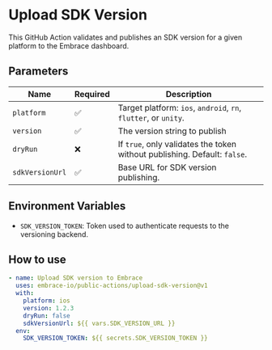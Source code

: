 # Upload SDK Version

This GitHub Action validates and publishes an SDK version for a given platform to the Embrace dashboard.

## Parameters

| Name              | Required | Description                                                                 |
|-------------------|----------|-----------------------------------------------------------------------------|
| `platform`        | ✅       | Target platform: `ios`, `android`, `rn`, `flutter`, or `unity`.             |
| `version`         | ✅       | The version string to publish                                               |
| `dryRun`          | ❌       | If `true`, only validates the token without publishing. Default: `false`.   |
| `sdkVersionUrl`   | ✅       | Base URL for SDK version publishing.                                        |

## Environment Variables

- `SDK_VERSION_TOKEN`: Token used to authenticate requests to the versioning backend.

## How to use

```yaml
- name: Upload SDK version to Embrace
  uses: embrace-io/public-actions/upload-sdk-version@v1
  with:
    platform: ios
    version: 1.2.3
    dryRun: false
    sdkVersionUrl: ${{ vars.SDK_VERSION_URL }}
  env:
    SDK_VERSION_TOKEN: ${{ secrets.SDK_VERSION_TOKEN }}
```
